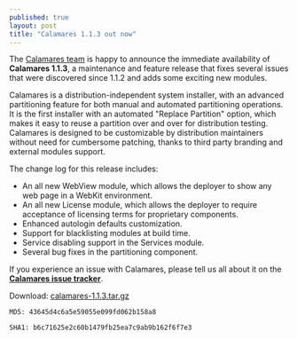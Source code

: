 ```yaml
---
published: true
layout: post
title: "Calamares 1.1.3 out now"
---
```

The [Calamares team](https://calamares.io/team/) is happy to announce the immediate availability of **Calamares 1.1.3**, a maintenance and feature release that fixes several issues that were discovered since 1.1.2 and adds some exciting new modules.

Calamares is a distribution-independent system installer, with an advanced partitioning feature for both manual and automated partitioning operations. It is the first installer with an automated "Replace Partition" option, which makes it easy to reuse a partition over and over for distribution testing. Calamares is designed to be customizable by distribution maintainers without need for cumbersome patching, thanks to third party branding and external modules support.

<!--more-->

The change log for this release includes:

* An all new WebView module, which allows the deployer to show any web page in a WebKit environment.
* An all new License module, which allows the deployer to require acceptance of licensing terms for proprietary components.
* Enhanced autologin defaults customization.
* Support for blacklisting modules at build time.
* Service disabling support in the Services module.
* Several bug fixes in the partitioning component.

If you experience an issue with Calamares, please tell us all about it on the [**Calamares issue tracker**](https://calamares.io/bugs/).

Download: [calamares-1.1.3.tar.gz](https://github.com/calamares/calamares/releases/download/v1.1.3/calamares-1.1.3.tar.gz)

`MD5: 43645d4c6a5e59055e099fd062b158a8`

`SHA1: b6c71625e2c60b1479fb25ea7c9ab9b162f6f7e3`
